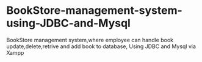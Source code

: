 # BookStore-management-system-using-JDBC-and-Mysql
BookStore management system,where employee can handle book update,delete,retrive and add book to database, Using JDBC and Mysql via Xampp 
